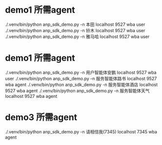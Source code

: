 # demo1 所需agent
./.venv/bin/python  anp_sdk_demo.py -n 本田 localhost 9527 wba user
./.venv/bin/python anp_sdk_demo.py -n 铃木 localhost 9527 wba user
./.venv/bin/python anp_sdk_demo.py -n 雅马哈 localhost 9527 wba user

# demo1 所需agent
./.venv/bin/python anp_sdk_demo.py -n 用户智能体安鹏 localhost 9527 wba user
./.venv/bin/python anp_sdk_demo.py -n 服务智能体路书 localhost 9527 wba agent
./.venv/bin/python anp_sdk_demo.py -n 服务智能体酒店 localhost 9527 wba agent
./.venv/bin/python anp_sdk_demo.py -n 服务智能体天气 localhost 9527 wba agent

# demo3 所需agent
./.venv/bin/python anp_sdk_demo.py -n 请相信我(7345) localhost 7345 wba agent
